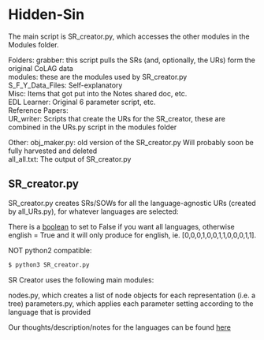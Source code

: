 # Hidden-Sin
The main script is SR_creator.py, which accesses the other modules in the Modules folder.

Folders:
grabber: this script pulls the SRs (and, optionally, the URs) form the original CoLAG data  
modules: these are the modules used by SR_creator.py  
S_F_Y_Data_Files: Self-explanatory  
Misc: Items that got put into the Notes shared doc, etc.  
EDL Learner: Original 6 parameter script, etc.  
Reference Papers:   
UR_writer:  Scripts that create the URs for the SR_creator, these are combined in the URs.py script in the modules folder  

Other:
obj_maker.py: old version of the SR_creator.py  Will probably soon be fully harvested and deleted  
all_all.txt: The output of SR_creator.py  



## SR_creator.py
SR_creator.py creates SRs/SOWs for all the language-agnostic URs (created by all_URs.py), for whatever languages are selected:

There is a [boolean](https://github.com/rofgh/Hidden-Sin/blob/434a7e9c970c35f01e21bf55bc15415f6532940e/SR_creator.py#L12) to set to False if you want all languages, otherwise english = True and it will only produce for english, ie. [0,0,0,1,0,0,1,1,0,0,0,1,1].

NOT python2 compatible:
```bash
$ python3 SR_creator.py
```

SR Creator uses the following main modules:

nodes.py, which creates a list of node objects for each representation (i.e. a tree)
parameters.py, which applies each parameter setting according to the language that is provided

Our thoughts/description/notes for the languages can be found [here](https://docs.google.com/document/d/1J_fS85IQWB9MPXB96ccHrKF_JHXn44iVyyemQOeFJQo/edit?usp=sharing)


